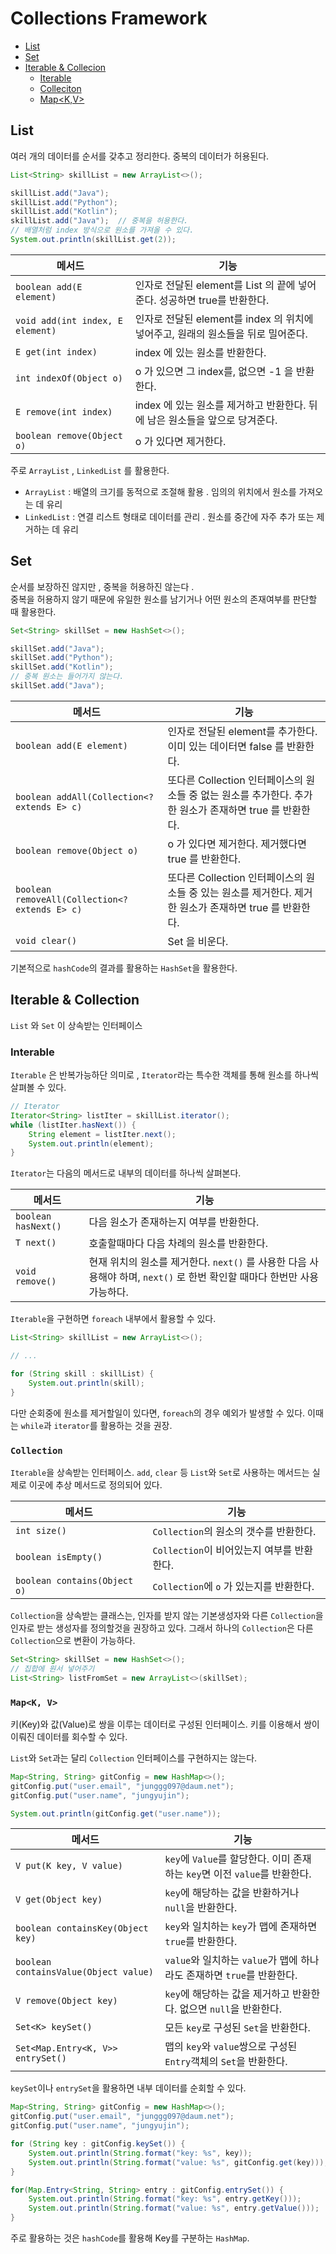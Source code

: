 # Collections Framework
- [List<E>](#liste)
- [Set<E>](#sete)
- [Iterable & Collecion](#iterable--collection)
  - [Iterable](#interable)
  - [Colleciton](#collection)
  - [Map<K,V>](#mapk-v)

## List<E>
여러 개의 데이터를 순서를 갖추고 정리한다. 중복의 데이터가 허용된다.
```java
List<String> skillList = new ArrayList<>();

skillList.add("Java");
skillList.add("Python");
skillList.add("Kotlin");
skillList.add("Java");  // 중복을 허용한다.
// 배열처럼 index 방식으로 원소를 가져올 수 있다.
System.out.println(skillList.get(2));
```
| 메서드                              | 기능                                                   |
|----------------------------------|------------------------------------------------------|
| `boolean add(E element)`         | 인자로 전달된 element를 List 의 끝에 넣어준다. 성공하면 true를 반환한다.    |
| `void add(int index, E element)` | 인자로 전달된 element를 index 의 위치에 넣어주고, 원래의 원소들을 뒤로 밀어준다. |
| `E get(int index)`               | index 에 있는 원소를 반환한다.                                 |
| `int indexOf(Object o)`          | o 가 있으면 그 index를, 없으면 -1 을 반환한다.                     |
| `E remove(int index)`            | index 에 있는 원소를 제거하고 반환한다. 뒤에 남은 원소들을 앞으로 당겨준다.       |
| `boolean remove(Object o)`       | o 가 있다면 제거한다.                                        |

주로 ```ArrayList``` , ```LinkedList``` 를 활용한다.
- ```ArrayList``` : 배열의 크기를 동적으로 조절해 활용 . 임의의 위치에서 원소를 가져오는 데 유리
- ```LinkedList``` : 연결 리스트 형태로 데이터를 관리 . 원소를 중간에 자주 추가 또는 제거하는 데 유리


## Set<E>
순서를 보장하진 않지만 , 중복을 허용하진 않는다 .  
중복을 허용하지 않기 때문에 유일한 원소를 남기거나 어떤 원소의 존재여부를 판단할 때 활용한다.
```java
Set<String> skillSet = new HashSet<>();

skillSet.add("Java");
skillSet.add("Python");
skillSet.add("Kotlin");
// 중복 원소는 들어가지 않는다.
skillSet.add("Java");  
```

| 메서드                                            | 기능                                                                 |
|------------------------------------------------|--------------------------------------------------------------------|
| `boolean add(E element)`                       | 인자로 전달된 element를 추가한다. 이미 있는 데이터면 false 를 반환한다.                    |
| `boolean addAll(Collection<? extends E> c)`    | 또다른 Collection 인터페이스의 원소들 중 없는 원소를 추가한다. 추가한 원소가 존재하면 true 를 반환한다. |
| `boolean remove(Object o)`                     | o 가 있다면 제거한다. 제거했다면 true 를 반환한다.                                   |
| `boolean removeAll(Collection<? extends E> c)` | 또다른 Collection 인터페이스의 원소들 중 있는 원소를 제거한다. 제거한 원소가 존재하면 true 를 반환한다. |
| `void clear()`                                 | Set 을 비운다.                                                         |

기본적으로 `hashCode`의 결과를 활용하는 `HashSet`을 활용한다.

## Iterable & Collection
`List` 와 `Set` 이 상속받는 인터페이스

### Interable

`Iterable` 은 반복가능하단 의미로 , `Iterator`라는 특수한 객체를 통해 원소를 하나씩 살펴볼 수 있다.
```java
// Iterator
Iterator<String> listIter = skillList.iterator();
while (listIter.hasNext()) {
    String element = listIter.next();
    System.out.println(element);
}
```
`Iterator`는 다음의 메서드로 내부의 데이터를 하나씩 살펴본다.

| 메서드                 | 기능                                                                             |
|---------------------|--------------------------------------------------------------------------------|
| `boolean hasNext()` | 다음 원소가 존재하는지 여부를 반환한다.                                                         |
| `T next()`          | 호출할때마다 다음 차례의 원소를 반환한다.                                                        |
| `void remove()`     | 현재 위치의 원소를 제거한다. `next()` 를 사용한 다음 사용해야 하며, `next()` 로 한번 확인할 때마다 한번만 사용 가능하다. |


`Iterable`을 구현하면 `foreach` 내부에서 활용할 수 있다.

```java
List<String> skillList = new ArrayList<>();

// ...

for (String skill : skillList) {
    System.out.println(skill);
}
```

다만 순회중에 원소를 제거할일이 있다면, `foreach`의 경우 예외가 발생할 수 있다.
이때는 `while`과 `iterator`를 활용하는 것을 권장.

### `Collection`

`Iterable`을 상속받는 인터페이스.
`add`, `clear` 등 `List`와 `Set`로 사용하는 메서드는 실제로 이곳에 추상 메서드로 정의되어 있다.

| 메서드                          | 기능                             |
|------------------------------|--------------------------------|
| `int size()`                 | `Collection`의 원소의 갯수를 반환한다.    |
| `boolean isEmpty()`          | `Collection`이 비어있는지 여부를 반환한다.  |
| `boolean contains(Object o)` | `Collection`에 `o` 가 있는지를 반환한다. |

`Collection`을 상속받는 클래스는, 인자를 받지 않는 기본생성자와 다른 `Collection`을 인자로 받는 생성자를 정의할것을 권장하고 있다.
그래서 하나의 `Collection`은 다른 `Collection`으로 변환이 가능하다.

```java
Set<String> skillSet = new HashSet<>();
// 집합에 원서 넣어주기
List<String> listFromSet = new ArrayList<>(skillSet);
```

### `Map<K, V>`

키(Key)와 값(Value)로 쌍을 이루는 데이터로 구성된 인터페이스.
키를 이용해서 쌍이 이뤄진 데이터를 회수할 수 있다.

`List`와 `Set`과는 달리 `Collection` 인터페이스를 구현하지는 않는다.

```java
Map<String, String> gitConfig = new HashMap<>();
gitConfig.put("user.email", "junggg097@daum.net");
gitConfig.put("user.name", "jungyujin");

System.out.println(gitConfig.get("user.name"));
```

| 메서드                                   | 기능                                                     |
|---------------------------------------|--------------------------------------------------------|
| `V put(K key, V value)`               | `key`에 `Value`를 할당한다. 이미 존재하는 `key`면 이전 `value`를 반환한다. |
| `V get(Object key)`                   | `key`에 해당하는 값을 반환하거나 `null`을 반환한다.                     |
| `boolean containsKey(Object key)`     | `key`와 일치하는 `key`가 맵에 존재하면 `true`를 반환한다.               |
| `boolean containsValue(Object value)` | `value`와 일치하는 `value`가 맵에 하나라도 존재하면 `true`를 반환한다.      |
| `V remove(Object key)`                | `key`에 해당하는 값을 제거하고 반환한다. 없으면 `null`을 반환한다.            |
| `Set<K> keySet()`                     | 모든 `key`로 구성된 `Set`을 반환한다.                             |
| `Set<Map.Entry<K, V>> entrySet()`     | 맵의 `key`와 `value`쌍으로 구성된 `Entry`객체의 `Set`을 반환한다.       |

`keySet`이나 `entrySet`을 활용하면 내부 데이터를 순회할 수 있다.

```java
Map<String, String> gitConfig = new HashMap<>();
gitConfig.put("user.email", "junggg097@daum.net");
gitConfig.put("user.name", "jungyujin");

for (String key : gitConfig.keySet()) {
    System.out.println(String.format("key: %s", key));
    System.out.println(String.format("value: %s", gitConfig.get(key)));
}

for(Map.Entry<String, String> entry : gitConfig.entrySet()) {
    System.out.println(String.format("key: %s", entry.getKey()));
    System.out.println(String.format("value: %s", entry.getValue()));
}
```

주로 활용하는 것은 `hashCode`를 활용해 Key를 구분하는 `HashMap`.